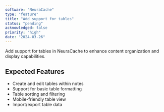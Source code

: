 ```yaml
---
software: "NeuraCache"
type: "feature"
title: "Add support for tables"
status: "pending"
acknowledged: false
priority: "high"
date: "2024-03-26"
---
```


Add support for tables in NeuraCache to enhance content organization and display capabilities.

## Expected Features
- Create and edit tables within notes
- Support for basic table formatting
- Table sorting and filtering
- Mobile-friendly table view
- Import/export table data